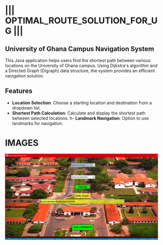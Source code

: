 # ||| OPTIMAL_ROUTE_SOLUTION_FOR_UG |||

## University of Ghana Campus Navigation System

This Java application helps users find the shortest path between various locations on the University of Ghana campus. Using Dijkstra's algorithm and a Directed Graph (Digraph) data structure, the system provides an efficient navigation solution.

## Features

- **Location Selection**: Choose a starting location and destination from a dropdown list.
- **Shortest Path Calculation**: Calculate and display the shortest path between selected locations.
  h- **Landmark Navigation**: Option to use landmarks for navigation.

# IMAGES

![alt text](image.png)

